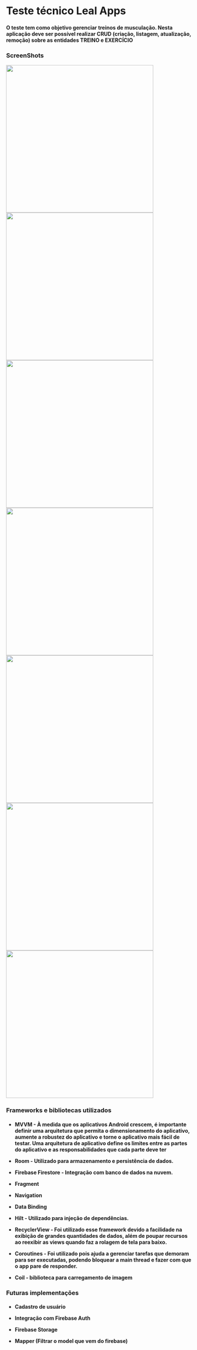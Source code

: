<h1>Teste técnico Leal Apps</h1>

<h4> O teste tem como objetivo gerenciar treinos de musculação. Nesta aplicação deve ser possível realizar CRUD (criação, listagem, atualização, remoção) sobre as entidades TREINO e EXERCÍCIO</h4>

<h3>ScreenShots</h3>

<img src="https://i.imgur.com/GAGXsEw.png" height="400"> <img src="https://i.imgur.com/rgae3kq.png" height="400"> <img src="https://i.imgur.com/hqOH7if.png" height="400"> <img src="https://i.imgur.com/W59L5YJ.png" height="400"> <img src="https://i.imgur.com/g6B27lL.png" height="400"> <img src="https://i.imgur.com/RHW8sRS.png" height="400"> <img src="https://i.imgur.com/TN26N6o.png" height="400">


<h3>Frameworks e bibliotecas utilizados</h3>

<h4>

- MVVM - À medida que os aplicativos Android crescem, é importante definir uma arquitetura que permita o dimensionamento do aplicativo, aumente a robustez do aplicativo e torne o aplicativo mais fácil de testar. Uma arquitetura de aplicativo define os limites entre as partes do aplicativo e as responsabilidades que cada parte deve ter

- Room - Utilizado para armazenamento e persistência de dados.

- Firebase Firestore - Integração com banco de dados na nuvem.

- Fragment

- Navigation

- Data Binding

- Hilt - Utilizado para injeção de dependências.
    
- RecyclerView - Foi utilizado esse framework devido a facilidade na exibição de grandes quantidades de dados, além de poupar recursos ao reexibir as views quando faz a rolagem de tela para baixo.

- Coroutines - Foi utilizado pois ajuda a gerenciar tarefas que demoram para ser executadas, podendo bloquear a main thread e fazer com que o app pare de responder.

- Coil - biblioteca para carregamento de imagem

</h4>


<h3>Futuras implementações</h3>

<h4>

- Cadastro de usuário
    
- Integração com Firebase Auth
    
- Firebase Storage
    
- Mapper (Filtrar o model que vem do firebase)

</h4>
